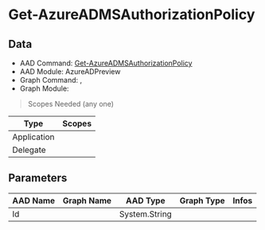# Get-AzureADMSAuthorizationPolicy

> 

## Data

+ AAD Command: [Get-AzureADMSAuthorizationPolicy](https://docs.microsoft.com/en-us/powershell/module/AzureADPreview/Get-AzureADMSAuthorizationPolicy)
+ AAD Module: AzureADPreview
+ Graph Command: [](), []()
+ Graph Module: 

> Scopes Needed (any one)

|Type|Scopes|
|---|---|
|Application||
|Delegate||

## Parameters

|AAD Name|Graph Name|AAD Type|Graph Type|Infos|
|---|---|---|---|---|
|Id||System.String|||

